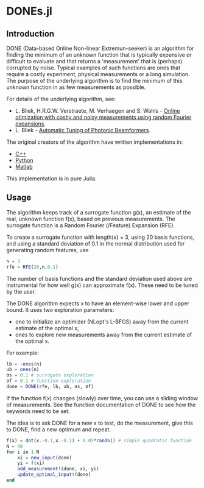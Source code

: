 # DONEs.jl

## Introduction
DONE (Data-based Online Non-linear Extremun-seeker) is an algorithm for finding the minimum of an unknown function that is typically expensive or difficult to evaluate and that returns a 'measurement' that is (perhaps) corrupted by noise.
Typical examples of such functions are ones that require a costly experiment, physical measurements or a long simulation.
The purpose of the underlying algorithm is to find the minimum of this unknown function in as few measurements as possible.

For details of the underlying algorithm, see:
- L. Bliek, H.R.G.W. Verstraete, M. Verhaegen and S. Wahls - [Online otimization with costly and noisy measurements using random Fourier expansions](https://arxiv.org/abs/1603.09620).
- L. Bliek - [Automatic Tuning of Photonic Beamformers](https://repository.tudelft.nl/islandora/object/uuid:8bf73354-7c68-4512-8c2b-a5f060e783f4/datastream/OBJ/download).

The original creators of the algorithm have written implementations in:
- [C++](https://bitbucket.org/csi-dcsc/donecpp/src/master/)
- [Python](https://bitbucket.org/csi-dcsc/pydonec/src/master/)
- [Matlab](https://bitbucket.org/csi-dcsc/done_matlab/src/master/)

This implementation is in pure Julia.

## Usage
The algorithm keeps track of a surrogate function g(x), an estimate of the real, unknown function f(x), based on previous measurements.
The surrogate function is a Random Fourier (/Feature) Expansion (RFE).

To create a surrogate function with length(x) = 3, using 20 basis functions, and using a standard deviation of 0.1 in the normal distribution used for generating random features, use
```julia
n = 3
rfe = RFE(20,n,0.1)
```
The number of basis functions and the standard deviation used above are instrumental for how well g(x) can approximate f(x). These need to be tuned by the user.

The DONE algorithm expects x to have an element-wise lower and upper bound.
It uses two exploration parameters:
- one to initialize an optimizer (NLopt's L-BFGS) away from the current estimate of the optimal x,
- ones to explore new measurements away from the current estimate of the optimal x.

For example:
```julia
lb = -ones(n)
ub = ones(n)
σs = 0.1 # surrogate exploration  
σf = 0.1 # function exploration
done = DONE(rfe, lb, ub, σs, σf)
```
If the function f(x) changes (slowly) over time, you can use a sliding window of measurements. See the function documentation of DONE to see how the keywords need to be set.

The idea is to ask DONE for a new x to test, do the measurement, give this to DONE, find a new optimum and repeat.
```julia
f(x) = dot(x.-0.1,x.-0.1) + 0.05*randn() # simple quadratic function
N = 40
for i in 1:N
    xi = new_input(done)
    yi = f(xi)
    add_measurement!(done, xi, yi)
    update_optimal_input!(done)
end

```
